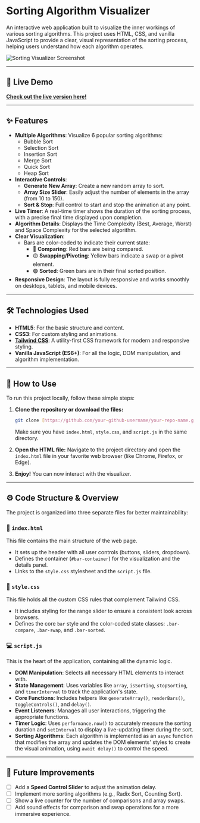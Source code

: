 # Sorting Algorithm Visualizer

An interactive web application built to visualize the inner workings of various sorting algorithms. This project uses HTML, CSS, and vanilla JavaScript to provide a clear, visual representation of the sorting process, helping users understand how each algorithm operates.

![Sorting Visualizer Screenshot](https://i.imgur.com/your-screenshot.png)


---

## 🚀 Live Demo

**[Check out the live version here!](https://sorting-visualizer-five-jade.vercel.app/)**



---

## ✨ Features

-   **Multiple Algorithms**: Visualize 6 popular sorting algorithms:
    -   Bubble Sort
    -   Selection Sort
    -   Insertion Sort
    -   Merge Sort
    -   Quick Sort
    -   Heap Sort
-   **Interactive Controls**:
    -   **Generate New Array**: Create a new random array to sort.
    -   **Array Size Slider**: Easily adjust the number of elements in the array (from 10 to 150).
    -   **Sort & Stop**: Full control to start and stop the animation at any point.
-   **Live Timer**: A real-time timer shows the duration of the sorting process, with a precise final time displayed upon completion.
-   **Algorithm Details**: Displays the Time Complexity (Best, Average, Worst) and Space Complexity for the selected algorithm.
-   **Clear Visualization**:
    -   Bars are color-coded to indicate their current state:
        -   🔴 **Comparing**: Red bars are being compared.
        -   🟡 **Swapping/Pivoting**: Yellow bars indicate a swap or a pivot element.
        -   🟢 **Sorted**: Green bars are in their final sorted position.
-   **Responsive Design**: The layout is fully responsive and works smoothly on desktops, tablets, and mobile devices.

---

## 🛠️ Technologies Used

-   **HTML5**: For the basic structure and content.
-   **CSS3**: For custom styling and animations.
-   **[Tailwind CSS](https://tailwindcss.com/)**: A utility-first CSS framework for modern and responsive styling.
-   **Vanilla JavaScript (ES6+)**: For all the logic, DOM manipulation, and algorithm implementation.

---

## 📂 How to Use

To run this project locally, follow these simple steps:

1.  **Clone the repository or download the files:**
    ```sh
    git clone [https://github.com/your-github-username/your-repo-name.git](https://github.com/your-github-username/your-repo-name.git)
    ```
    Make sure you have `index.html`, `style.css`, and `script.js` in the same directory.

2.  **Open the HTML file:**
    Navigate to the project directory and open the `index.html` file in your favorite web browser (like Chrome, Firefox, or Edge).

3.  **Enjoy!**
    You can now interact with the visualizer.

---

## ⚙️ Code Structure & Overview

The project is organized into three separate files for better maintainability:

### 📄 `index.html`
This file contains the main structure of the web page.
-   It sets up the header with all user controls (buttons, sliders, dropdown).
-   Defines the container (`#bar-container`) for the visualization and the details panel.
-   Links to the `style.css` stylesheet and the `script.js` file.

### 🎨 `style.css`
This file holds all the custom CSS rules that complement Tailwind CSS.
-   It includes styling for the range slider to ensure a consistent look across browsers.
-   Defines the core `bar` style and the color-coded state classes: `.bar-compare`, `.bar-swap`, and `.bar-sorted`.

### 💻 `script.js`
This is the heart of the application, containing all the dynamic logic.
-   **DOM Manipulation**: Selects all necessary HTML elements to interact with.
-   **State Management**: Uses variables like `array`, `isSorting`, `stopSorting`, and `timerInterval` to track the application's state.
-   **Core Functions**: Includes helpers like `generateArray()`, `renderBars()`, `toggleControls()`, and `delay()`.
-   **Event Listeners**: Manages all user interactions, triggering the appropriate functions.
-   **Timer Logic**: Uses `performance.now()` to accurately measure the sorting duration and `setInterval` to display a live-updating timer during the sort.
-   **Sorting Algorithms**: Each algorithm is implemented as an `async` function that modifies the array and updates the DOM elements' styles to create the visual animation, using `await delay()` to control the speed.

---

## 🔮 Future Improvements

-   [ ] Add a **Speed Control Slider** to adjust the animation delay.
-   [ ] Implement more sorting algorithms (e.g., Radix Sort, Counting Sort).
-   [ ] Show a live counter for the number of comparisons and array swaps.
-   [ ] Add sound effects for comparison and swap operations for a more immersive experience.
